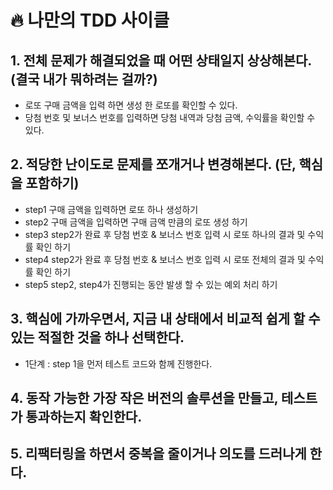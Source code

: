 # 🔥 나만의 TDD 사이클

## 1. 전체 문제가 해결되었을 때 어떤 상태일지 상상해본다. (결국 내가 뭐하려는 걸까?)

- 로또 구매 금액을 입력 하면 생성 한 로또를 확인할 수 있다.
- 당첨 번호 및 보너스 번호를 입력하면 당첨 내역과 당첨 금액, 수익률을 확인할 수 있다.

## 2. 적당한 난이도로 문제를 쪼개거나 변경해본다. (단, 핵심을 포함하기)

- step1 구매 금액을 입력하면 로또 하나 생성하기
- step2 구매 금액을 입력하면 구매 금액 만큼의 로또 생성 하기
- step3 step2가 완료 후 당첨 번호 & 보너스 번호 입력 시 로또 하나의 결과 및 수익률 확인 하기
- step4 step2가 완료 후 당첨 번호 & 보너스 번호 입력 시 로또 전체의 결과 및 수익률 확인 하기
- step5 step2, step4가 진행되는 동안 발생 할 수 있는 예외 처리 하기

## 3. 핵심에 가까우면서, 지금 내 상태에서 비교적 쉽게 할 수 있는 적절한 것을 하나 선택한다.

- 1단계 : step 1을 먼저 테스트 코드와 함께 진행한다.

## 4. 동작 가능한 가장 작은 버전의 솔루션을 만들고, 테스트가 통과하는지 확인한다.

## 5. 리팩터링을 하면서 중복을 줄이거나 의도를 드러나게 한다.
